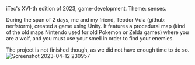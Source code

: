 iTec's XVI-th edition of 2023, game-development. Theme: senses.

During the span of 2 days, me and my friend, Teodor Vuia (github: nerfstorm), created a game using Unity. It features a procedural map (kind of the old maps Nintendo used for old Pokemon or Zelda games) where you are a wolf, and you must use your smell in order to find your enemies.

The project is not finished though, as we did not have enough time to do so.
![Screenshot 2023-04-12 230957](https://user-images.githubusercontent.com/117638387/231573154-93ea034f-4a2b-461f-9799-1651ab78f5ea.png)
